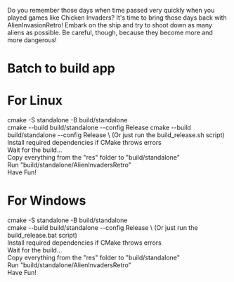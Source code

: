 Do you remember those days when time passed very quickly when you played games like Chicken Invaders? It's time to bring those days back with AlienInvasionRetro! Embark on the ship and try to shoot down as many aliens as possible. Be careful, though, because they become more and more dangerous!

# Batch to build app
# For Linux

cmake -S standalone -B build/standalone \
cmake --build build/standalone --config Release
cmake --build build/standalone --config Release \ 
(Or just run the build_release.sh script) \
Install required dependencies if CMake throws errors \
Wait for the build... \
Copy everything from the "res" folder to "build/standalone" \
Run "build/standalone/AlienInvadersRetro" \
Have Fun!


# For Windows

cmake -S standalone -B build/standalone \
cmake --build build/standalone --config Release \ 
(Or just run the build_release.bat script) \
Install required dependencies if CMake throws errors \
Wait for the build... \
Copy everything from the "res" folder to "build/standalone" \
Run "build/standalone/AlienInvadersRetro" \
Have Fun!